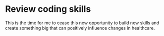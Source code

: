 # Review coding skills
This is the time for me to cease this new opportunity to build new skills and create something big that can positively influence changes in healthcare.
